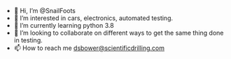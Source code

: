- 👋 Hi, I’m @SnailFoots
- 👀 I’m interested in cars, electronics, automated testing. 
- 🌱 I’m currently learning python 3.8 
- 💞️ I’m looking to collaborate on different ways to get the same thing done in testing. 
- 📫 How to reach me dsbower@scientificdrilling.com

<!---
SnailFoots/SnailFoots is a ✨ special ✨ repository because its `README.md` (this file) appears on your GitHub profile.
You can click the Preview link to take a look at your changes.
--->
